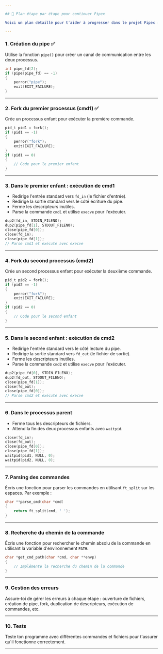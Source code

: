 ```yaml
---

## 🧭 Plan étape par étape pour continuer Pipex

Voici un plan détaillé pour t’aider à progresser dans le projet Pipex :

---
```


### 1. **Création du pipe** ✅

Utilise la fonction `pipe()` pour créer un canal de communication entre les deux processus.

```c
int pipe_fd[2];
if (pipe(pipe_fd) == -1)
{
    perror("pipe");
    exit(EXIT_FAILURE);
}
```

---

### 2. **Fork du premier processus (cmd1)** ✅

Crée un processus enfant pour exécuter la première commande.

```c
pid_t pid1 = fork();
if (pid1 == -1)
{
    perror("fork");
    exit(EXIT_FAILURE);
}
if (pid1 == 0)
{
    // Code pour le premier enfant
}
```

---

### 3. **Dans le premier enfant : exécution de cmd1**

- Redirige l'entrée standard vers `fd_in` (le fichier d'entrée).
- Redirige la sortie standard vers le côté écriture du pipe.
- Ferme les descripteurs inutiles.
- Parse la commande `cmd1` et utilise `execve` pour l'exécuter.

```c
dup2(fd_in, STDIN_FILENO);
dup2(pipe_fd[1], STDOUT_FILENO);
close(pipe_fd[0]);
close(fd_in);
close(pipe_fd[1]);
// Parse cmd1 et exécute avec execve
```

---

### 4. **Fork du second processus (cmd2)**

Crée un second processus enfant pour exécuter la deuxième commande.

```c
pid_t pid2 = fork();
if (pid2 == -1)
{
    perror("fork");
    exit(EXIT_FAILURE);
}
if (pid2 == 0)
{
    // Code pour le second enfant
}
```

---

### 5. **Dans le second enfant : exécution de cmd2**

- Redirige l'entrée standard vers le côté lecture du pipe.
- Redirige la sortie standard vers `fd_out` (le fichier de sortie).
- Ferme les descripteurs inutiles.
- Parse la commande `cmd2` et utilise `execve` pour l'exécuter.

```c
dup2(pipe_fd[0], STDIN_FILENO);
dup2(fd_out, STDOUT_FILENO);
close(pipe_fd[1]);
close(fd_out);
close(pipe_fd[0]);
// Parse cmd2 et exécute avec execve
```

---

### 6. **Dans le processus parent**

- Ferme tous les descripteurs de fichiers.
- Attend la fin des deux processus enfants avec `waitpid`.

```c
close(fd_in);
close(fd_out);
close(pipe_fd[0]);
close(pipe_fd[1]);
waitpid(pid1, NULL, 0);
waitpid(pid2, NULL, 0);
```

---

### 7. **Parsing des commandes**

Écris une fonction pour parser les commandes en utilisant `ft_split` sur les espaces. Par exemple :

```c
char **parse_cmd(char *cmd)
{
    return ft_split(cmd, ' ');
}
```

---

### 8. **Recherche du chemin de la commande**

Écris une fonction pour rechercher le chemin absolu de la commande en utilisant la variable d'environnement `PATH`.

```c
char *get_cmd_path(char *cmd, char **envp)
{
    // Implémente la recherche du chemin de la commande
}
```

---

### 9. **Gestion des erreurs**

Assure-toi de gérer les erreurs à chaque étape : ouverture de fichiers, création de pipe, fork, duplication de descripteurs, exécution de commandes, etc.

---

### 10. **Tests**

Teste ton programme avec différentes commandes et fichiers pour t'assurer qu'il fonctionne correctement.

---
